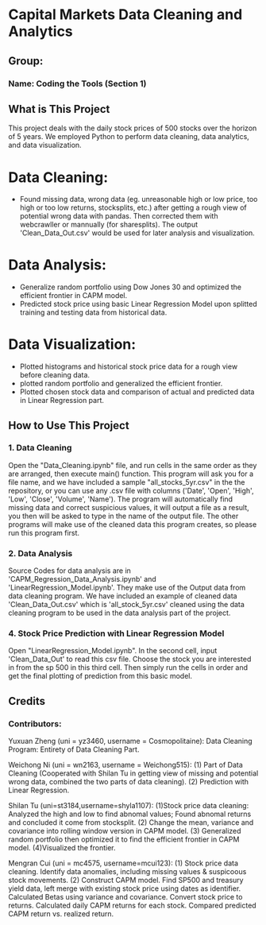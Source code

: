 # Capital Markets Data Cleaning and Analytics 

## Group: 
### Name: Coding the Tools  (Section 1)

## What is This Project
This project deals with the daily stock prices of 500 stocks over the horizon of 5 years. We employed Python to perform data cleaning, data analytics, and data visualization. 

# Data Cleaning: 
* Found missing data, wrong data (eg. unreasonable high or low price, too high or too low returns, stocksplits, etc.) after getting a rough view of potential wrong data with pandas. Then corrected them with webcrawller or mannually (for sharesplits). The output 'Clean_Data_Out.csv' would be used for later analysis and visualization. 

# Data Analysis:
* Generalize random portfolio using Dow Jones 30 and optimized the efficient frontier in CAPM model.
* Predicted stock price using basic Linear Regression Model upon splitted training and testing data from historical data.

# Data Visualization:
* Plotted histograms and historical stock price data for a rough view before cleaning data.
* plotted random portfolio and generalized the efficient frontier.
* Plotted chosen stock data and comparison of actual and predicted data in Linear Regression part.
                                

## How to Use This Project
### 1. Data Cleaning
Open the "Data_Cleaning.ipynb" file, and run cells in the same order as they are arranged, then execute main() function. This program will ask you for a file name, and we have included a sample "all_stocks_5yr.csv" in the the repository, or you can use any .csv file with columns ('Date', 'Open', 'High', 'Low', 'Close', 'Volume', 'Name'). The program will automatically find missing data and correct suspicious values, it will output a file as a result, you then will be asked to type in the name of the output file. 
The other programs will make use of the cleaned data this program creates, so please run this program first. 

### 2. Data Analysis
Source Codes for data analysis are in 'CAPM_Regression_Data_Analysis.ipynb' and 'LinearRegression_Model.ipynb'. They make use of the Output data from data cleaning program. We have included an example of cleaned data 'Clean_Data_Out.csv' which is 'all_stock_5yr.csv' cleaned using the data cleaning program to be used in the data analysis part of the project. 




### 4. Stock Price Prediction with Linear Regression Model
Open "LinearRegression_Model.ipynb". In the second cell, input 'Clean_Data_Out' to read this csv file. Choose the stock you are interested in from the sp 500 in this third cell. Then simply run the cells in order and get the final plotting of prediction from this basic model.
   
## Credits
### Contributors:

Yuxuan Zheng (uni = yz3460, username = Cosmopolitaine): Data Cleaning Program: Entirety of Data Cleaning Part.

Weichong Ni (uni = wn2163, username = Weichong515): (1) Part of Data Cleaning (Cooperated with Shilan Tu in getting view of missing and potential wrong data, combined the two parts of data cleaning).  (2) Prediction with Linear Regression.

Shilan Tu (uni=st3184,username=shyla1107): (1)Stock price data cleaning: Analyzed the high and low to find abnomal values; Found abnomal returns and concluded it come from stocksplit. (2) Change the mean, variance and covariance into rolling window version in CAPM model. (3) Generalized random portfolio then optimized it to find the efficient frontier in CAPM model. (4)Visualized the frontier.

Mengran Cui (uni = mc4575, username=mcui123): (1) Stock price data cleaning. Identify data anomalies, including missing values & suspicoous stock movements. (2) Construct CAPM model. Find SP500 and treasury yield data, left merge with existing stock price using dates as identifier.  Calculated Betas using variance and covariance. Convert stock price to returns. Calculated daily CAPM returns for each stock. Compared predicted CAPM return vs. realized return. 
